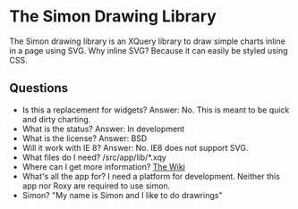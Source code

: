 # The Simon Drawing Library

The Simon drawing library is an XQuery library to draw simple charts inline in a page using SVG.  Why inline SVG?  Because it can easily be styled using CSS.  

## Questions

* Is this a replacement for widgets?   Answer: No.  This is meant to be quick and dirty charting.
* What is the status?  Answer: In development
* What is the license?  Answer: BSD
* Will it work with IE 8?  Answer: No.  IE8 does not support SVG.
* What files do I need? /src/app/lib/*.xqy
* Where can I get more information?  [The Wiki](https://github.com/paul-hoehne/simon/wiki)
* What's all the app for?  I need a platform for development.  Neither this app nor Roxy are required to use simon.
* Simon?  "My name is Simon and I like to do drawrings"

